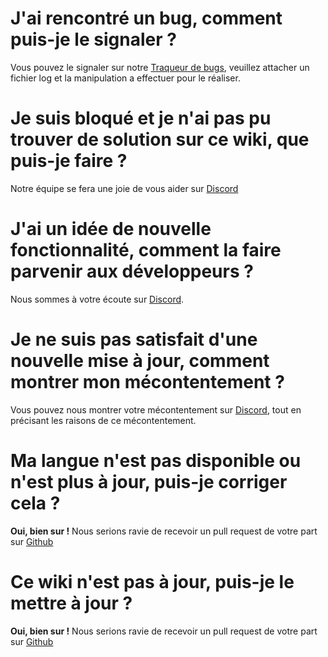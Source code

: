 <!-- TITLE: Faq -->
<!-- SUBTITLE: Quand vos questions, trouvent une réponse ! -->

# J'ai rencontré un bug, comment puis-je le signaler ?
Vous pouvez le signaler sur notre [Traqueur de bugs](https://06games.ddns.net:8886/project/view/1/), veuillez attacher un fichier log et la manipulation a effectuer pour le réaliser.

# Je suis bloqué et je n'ai pas pu trouver de solution sur ce wiki, que puis-je faire ?
Notre équipe se fera une joie de vous aider sur [Discord](https://discord.gg/PaFbgFT)

# J'ai un idée de nouvelle fonctionnalité, comment la faire parvenir aux développeurs ?
Nous sommes à votre écoute sur [Discord](https://discord.gg/PaFbgFT).

# Je ne suis pas satisfait d'une nouvelle mise à jour, comment montrer mon mécontentement ?
Vous pouvez nous montrer votre mécontentement sur [Discord](https://discord.gg/PaFbgFT), tout en précisant les raisons de ce mécontentement.

# Ma langue n'est pas disponible ou n'est plus à jour, puis-je corriger cela ?
**Oui, bien sur !**
Nous serions ravie de recevoir un pull request de votre part sur [Github](https://github.com/06-Games/Angry-Dash/tree/master/Langues)

# Ce wiki n'est pas à jour, puis-je le mettre à jour ?
**Oui, bien sur !**
Nous serions ravie de recevoir un pull request de votre part sur [Github](https://github.com/06-Games/documentation)